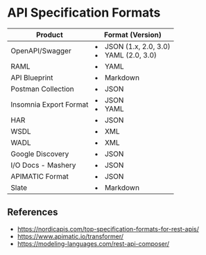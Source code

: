 # API Specification Formats

| Product | Format (Version) |
|----|----|
| OpenAPI/Swagger | <li>JSON (1.x, 2.0, 3.0)<li>YAML (2.0, 3.0) |
| RAML | <li>YAML |
| API Blueprint | <li>Markdown |
| Postman Collection | <li>JSON |
| Insomnia Export Format | <li>JSON<li>YAML |
| HAR | <li>JSON |
| WSDL | <li>XML |
| WADL | <li>XML |
| Google Discovery | <li>JSON |
| I/O Docs - Mashery | <li>JSON |
| APIMATIC Format |  <li>JSON |
| Slate | <li>Markdown |

## References
- https://nordicapis.com/top-specification-formats-for-rest-apis/
- https://www.apimatic.io/transformer/
- https://modeling-languages.com/rest-api-composer/
